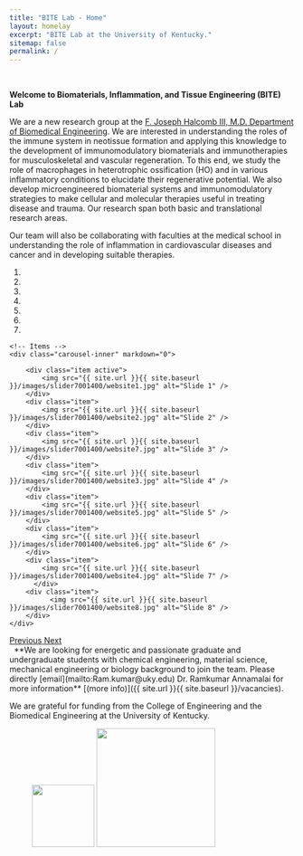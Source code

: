```yaml
---
title: "BITE Lab - Home"
layout: homelay
excerpt: "BITE Lab at the University of Kentucky."
sitemap: false
permalink: /
---
```


&nbsp;

**Welcome to Biomaterials, Inflammation, and Tissue Engineering (BITE) Lab**

We are a new research group at the [F. Joseph Halcomb III, M.D. Department of Biomedical Engineering](https://www.engr.uky.edu/research-faculty/departments/biomedical-engineering). We are interested in understanding the roles of the immune system in neotissue formation and applying this knowledge to the development of immunomodulatory biomaterials and immunotherapies for musculoskeletal and vascular regeneration. To this end, we study the role of macrophages in heterotrophic ossification (HO) and in various inflammatory conditions to elucidate their regenerative potential. We also develop microengineered biomaterial systems and immunomodulatory strategies to make cellular and molecular therapies useful in treating disease and trauma. Our research span both basic and translational research areas.&nbsp;

Our team will also be collaborating with faculties at the medical school in understanding the role of inflammation in cardiovascular diseases and cancer and in developing suitable therapies.

<div markdown="0" id="carousel" class="carousel slide" data-ride="carousel" data-interval="5000" data-pause="hover" >
    <!-- Menu -->
    <ol class="carousel-indicators">
        <li data-target="#carousel" data-slide-to="0" class="active"></li>
        <li data-target="#carousel" data-slide-to="1"></li>
        <li data-target="#carousel" data-slide-to="2"></li>
        <li data-target="#carousel" data-slide-to="3"></li>
        <li data-target="#carousel" data-slide-to="4"></li>
        <li data-target="#carousel" data-slide-to="5"></li>
        <li data-target="#carousel" data-slide-to="6"></li>
    </ol>

    <!-- Items -->
    <div class="carousel-inner" markdown="0">

        <div class="item active">
            <img src="{{ site.url }}{{ site.baseurl }}/images/slider7001400/website1.jpg" alt="Slide 1" />
        </div>
        <div class="item">
            <img src="{{ site.url }}{{ site.baseurl }}/images/slider7001400/website2.jpg" alt="Slide 2" />
        </div>
        <div class="item">
            <img src="{{ site.url }}{{ site.baseurl }}/images/slider7001400/website7.jpg" alt="Slide 3" />
        </div>
        <div class="item">
            <img src="{{ site.url }}{{ site.baseurl }}/images/slider7001400/website3.jpg" alt="Slide 4" />
        </div>
        <div class="item">
            <img src="{{ site.url }}{{ site.baseurl }}/images/slider7001400/website5.jpg" alt="Slide 5" />
        </div>
        <div class="item">
            <img src="{{ site.url }}{{ site.baseurl }}/images/slider7001400/website6.jpg" alt="Slide 6" />
        </div>  
        <div class="item">
            <img src="{{ site.url }}{{ site.baseurl }}/images/slider7001400/website4.jpg" alt="Slide 7" />
          </div>
        <div class="item">
              <img src="{{ site.url }}{{ site.baseurl }}/images/slider7001400/website8.jpg" alt="Slide 8" />
        </div>
    </div>
  <a class="left carousel-control" href="#carousel" role="button" data-slide="prev">
    <span class="glyphicon glyphicon-chevron-left" aria-hidden="true"></span>
    <span class="sr-only">Previous</span>
  </a>
  <a class="right carousel-control" href="#carousel" role="button" data-slide="next">
    <span class="glyphicon glyphicon-chevron-right" aria-hidden="true"></span>
    <span class="sr-only">Next</span>
  </a>
</div>&nbsp;
**We are looking for energetic and passionate graduate and undergraduate students with chemical engineering, material science, mechanical engineering or biology background to join the team. Please directly [email](mailto:Ram.kumar@uky.edu) Dr. Ramkumar Annamalai for more information** [(more info)]({{ site.url }}{{ site.baseurl }}/vacancies).&nbsp;

We are grateful for funding from the College of Engineering and the Biomedical Engineering at the University of Kentucky.&nbsp;

<figure class="fourth">
  <img src="{{ site.url }}{{ site.baseurl }}/images/logopic/uk.png" style="width: 110px">
  <img src="{{ site.url }}{{ site.baseurl }}/images/logopic/coe2.png" style="width: 210px">

  <!--<img src="{{ site.url }}{{ site.baseurl }}/images/logopic/Logo_NWO.jpg" style="width: 120px"> -->
  <!--<img src="{{ site.url }}{{ site.baseurl }}/images/logopic/Logo_ERC.jpg" style="width: 110px"> -->
</figure>
